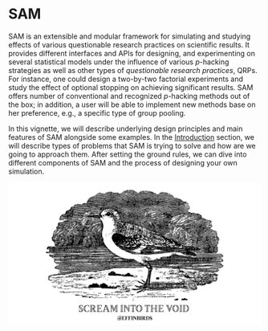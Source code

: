# SAM

SAM is an extensible and modular framework for simulating and studying effects of various questionable research practices on scientific results. It provides different interfaces and APIs for designing, and experimenting on several statistical models under the influence of various *p*-hacking strategies as well as other types of *questionable research practices*, QRPs. For instance, one could design a two-by-two factorial experiments and study the effect of optional stopping on achieving significant results. SAM offers number of conventional and recognized *p*-hacking methods out of the box; in addition, a user will be able to implement new methods base on her preference, e.g., a specific type of group pooling.

In this vignette, we will describe underlying design principles and main features of SAM alongside some examples. In the [Introduction](introduction.md) section, we will describe types of problems that SAM is trying to solve and how are we going to approach them. After setting the ground rules, we can dive into different components of SAM and the process of designing your own simulation.


![](/figures/effin-scream-to-the-void.png)